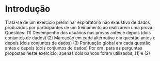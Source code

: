 # Introdução
Trata-se de um exercício preliminar exploratório não exaustivo de dados produzidos por participantes de um treinamento ao realizarem uma prova.
Questões:
(1) Desempenho dos usuários nas provas antes e depois (dois conjuntos de dados)
(2) Marcação em cada alternativa em questão antes e depois (dois conjuntos de dados)
(3) Pontuação global em cada questão antes e depois (dois conjuntos de dados)
Por ora, para as perguntas propostas neste exercício, apenas dois bancos foram utilizados, (1) e (2)
